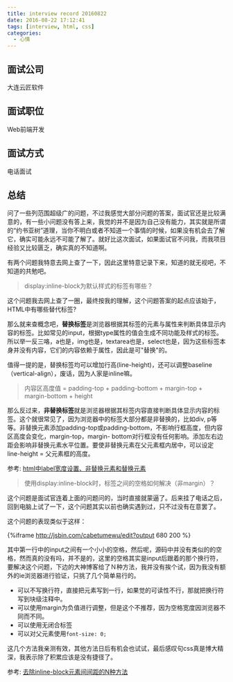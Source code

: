 ```yaml
---
title: interview record 20160822
date: 2016-08-22 17:12:41
tags: [interview, html, css]
categories: 
  - 心情
---
```


## 面试公司 
大连云匠软件

<!--more-->

## 面试职位
Web前端开发

## 面试方式
电话面试

## 总结
问了一些列范围超级广的问题，不过我感觉大部分问题的答案，面试官还是比较满意的，有一些小问题没有答上来，我觉的并不是因为自己没有能力，其实就是所谓的“约书亚树”道理，当你不明白或者不知道一个事情的时候，如果没有机会去了解它，确实可能永远不可能了解了。就好比这次面试，如果面试官不问我，而我项目经验又比较匮乏，确实真的不知道啊。

有两个问题我特意去网上查了一下，因此这里特意记录下来，知道的就无视吧，不知道的共勉吧。

> display:inline-block为默认样式的标签有哪些？

这个问题我去网上查了一圈，最终按我的理解，这个问题答案的起点应该始于，HTML中有哪些替代标签?

那么就来查概念吧，**替换标签**是浏览器根据其标签的元素与属性来判断具体显示内容的标签。比如常见的input，根据type属性的值会生成不同功能及样式的标签。所以举一反三咯，a也是，img也是，textarea也是，select也是，因为这些标签本身并没有内容，它们的内容依赖于属性，因此是可"替换"的。

值得一提的是，替换标签均可以增加行高(line-height)，还可以调整baseline（vertical-align），废话，因为人家是inline嘛。

> 内容区高度值 = padding-top + padding-bottom + margin-top + margin-bottom + height

那么反过来，**非替换标签**就是浏览器根据其标签内容直接判断具体显示内容的标签。这个就很常见了，因为浏览器中的标签大部分都是非替换的，比如div, p等等。非替换元素添加padding-top或padding-bottom，不影响行框高度，但内容区高度会变化，margin-top，margin- bottom对行框没有任何影响。添加左右边距会影响非替换元素水平位置。要使非替换元素在父元素框内居中，可以设定line-height = 父元素框的高度。

参考: [html中label宽度设置、非替换元素和替换元素](http://www.cnblogs.com/huangyin1213/p/5566192.html)

> 使用display:inline-block时，标签之间的空格如何解决（非margin）？ 

这个问题是面试官连着上面的问题问的，当时直接就蒙逼了。后来挂了电话之后，回到电脑上试了一下，这个问题其实以前也确实遇到过，只不过没有在意罢了。

这个问题的表现类似于这样：

{%iframe http://jsbin.com/cabetumewu/edit?output 680 200
%}

其中第一行中的input之间有一个小小的空格，然后呢，源码中并没有类似的的空格，然而真的没有吗，并不是的，这里的空格其实是input后跟着的那个换行符，要解决这个问题，下边的大神博客给了Ｎ种方法，我并没有挨个试，因为我没有额外的ie浏览器进行验证，只挑了几个简单易行的。

* 可以不写换行符，直接把元素写到一行，如果觉的可读性不行，那就把换行符写到块级注释中。
* 可以使用margin为负值进行调整，但是这个不推荐，因为空格宽度因浏览器不同而不同。
* 可以使用无闭合标签
* 可以对父元素使用``font-size: 0;``

这几个方法我亲测有效，其他方法日后有机会也试试，最后感叹句css真是博大精深，我表示除了积累应该是没有捷径了。

参考: [去除inline-block元素间间距的N种方法](http://www.zhangxinxu.com/wordpress/?p=2357)